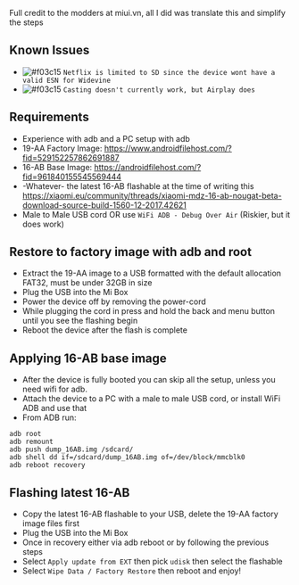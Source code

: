 Full credit to the modders at miui.vn, all I did was translate this and simplify the steps

## Known Issues
* ![#f03c15](https://placehold.it/15/f03c15/000000?text=+) `Netflix is limited to SD since the device wont have a valid ESN for Widevine`
* ![#f03c15](https://placehold.it/15/f03c15/000000?text=+) `Casting doesn't currently work, but Airplay does`

## Requirements
* Experience with adb and a PC setup with adb
* 19-AA Factory Image: https://www.androidfilehost.com/?fid=529152257862691887
* 16-AB Base Image: https://androidfilehost.com/?fid=961840155545569444
* -Whatever- the latest 16-AB flashable at the time of writing this https://xiaomi.eu/community/threads/xiaomi-mdz-16-ab-nougat-beta-download-source-build-1560-12-2017.42621
* Male to Male USB cord OR use `WiFi ADB - Debug Over Air` (Riskier, but it does work)

## Restore to factory image with adb and root
* Extract the 19-AA image to a USB formatted with the default allocation FAT32, must be under 32GB in size
* Plug the USB into the Mi Box
* Power the device off by removing the power-cord
* While plugging the cord in press and hold the back and menu button until you see the flashing begin
* Reboot the device after the flash is complete

## Applying 16-AB base image
* After the device is fully booted you can skip all the setup, unless you need wifi for adb.
* Attach the device to a PC with a male to male USB cord, or install WiFi ADB and use that
* From ADB run:
```
adb root
adb remount
adb push dump_16AB.img /sdcard/
adb shell dd if=/sdcard/dump_16AB.img of=/dev/block/mmcblk0
adb reboot recovery
```

## Flashing latest 16-AB
* Copy the latest 16-AB flashable to your USB, delete the 19-AA factory image files first
* Plug the USB into the Mi Box
* Once in recovery either via adb reboot or by following the previous steps
* Select `Apply update from EXT` then pick `udisk` then select the flashable
* Select `Wipe Data / Factory Restore` then reboot and enjoy!
